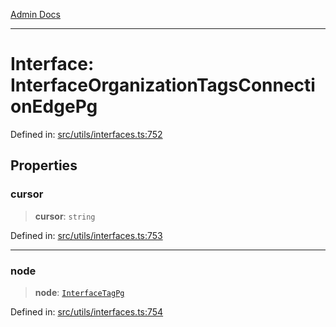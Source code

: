 [Admin Docs](/)

***

# Interface: InterfaceOrganizationTagsConnectionEdgePg

Defined in: [src/utils/interfaces.ts:752](https://github.com/PalisadoesFoundation/talawa-admin/blob/main/src/utils/interfaces.ts#L752)

## Properties

### cursor

> **cursor**: `string`

Defined in: [src/utils/interfaces.ts:753](https://github.com/PalisadoesFoundation/talawa-admin/blob/main/src/utils/interfaces.ts#L753)

***

### node

> **node**: [`InterfaceTagPg`](InterfaceTagPg.md)

Defined in: [src/utils/interfaces.ts:754](https://github.com/PalisadoesFoundation/talawa-admin/blob/main/src/utils/interfaces.ts#L754)
